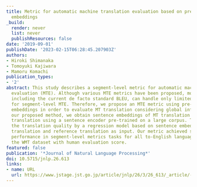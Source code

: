 ```yaml
---
title: Metric for automatic machine translation evaluation based on pre-trained sentence
  embeddings
_build:
  render: never
  list: never
  publishResources: false
date: '2019-09-01'
publishDate: '2023-02-15T06:28:45.207903Z'
authors:
- Hiroki Shimanaka
- Tomoyuki Kajiwara
- Mamoru Komachi
publication_types:
- '2'
abstract: This study describes a segment-level metric for automatic machine translation
  evaluation (MTE). Although various MTE metrics have been proposed, most MTE metrics,
  including the current de facto standard BLEU, can handle only limited information
  for segment-level MTE. Therefore, we propose an MTE metric using pre-trained sentence
  embeddings in order to evaluate MT translation considering global information. In
  our proposed method, we obtain sentence embeddings of MT translation and reference
  translation using a sentence encoder pre-trained on a large corpus. Then, we estimate
  the translation quality by a regression model based on sentence embeddings of MT
  translation and reference translation as input. Our metric achieved state-of-the-art
  performance in segment-level metrics tasks for all to-English language pairs on
  the WMT dataset with human evaluation score.
featured: false
publication: '*Journal of Natural Language Processing*'
doi: 10.5715/jnlp.26.613
links:
- name: URL
  url: https://www.jstage.jst.go.jp/article/jnlp/26/3/26_613/_article/-char/ja/
---
```


